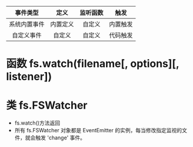 
|事件类型|定义|监听函数|触发|
|:--:|:--:|:--:|:--:|
|系统内置事件|内置定义|自定义|内置触发|
|自定义事件|自定义|自定义|代码触发|
# 函数 fs.watch(filename[, options][, listener])

# 类 fs.FSWatcher 
-  fs.watch()方法返回
- 所有 fs.FSWatcher 对象都是 EventEmitter 的实例，每当修改指定监视的文件，就会触发 'change' 事件。

